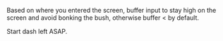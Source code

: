 Based on where you entered the screen, buffer input to stay high on the screen and avoid bonking the bush, otherwise buffer < by default.

Start dash left ASAP.

